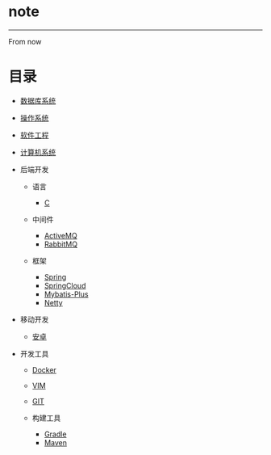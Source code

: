 # note

--------------------------------------------------------------------------------

From now

# 目录

- [数据库系统](./数据库系统/nav.md)
- [操作系统](./操作系统/nav.md)
- [软件工程](./软件工程/nav.md)
- [计算机系统](./计算机系统/nav.md)
- 后端开发

  - 语言

    - [C](./后端开发/语言/C/nav.md)
  - 中间件
    - [ActiveMQ](./后端开发/中间件/activeMQ.md)
    - [RabbitMQ](./后端开发/中间件/rabbitMQ.md)
  - 框架

    - [Spring](./后端开发/框架/Spring/nav.md)
    - [SpringCloud](./后端开发/框架/SpringCloud/nav.md)
    - [Mybatis-Plus](./后端开发/框架/mybatis-plus.md)
    - [Netty](./后端开发/框架/netty.md)

- 移动开发

  - [安卓](./移动开发/安卓/nav.md)


- 开发工具
  - [Docker](./开发工具/Docker.md)
  - [VIM](./开发工具/vim/vim.md)
  - [GIT](./开发工具/git.md)
  - 构建工具

    - [Gradle](./开发工具/构建工具/gradle.md)
    - [Maven](./开发工具/构建工具/maven.md)
